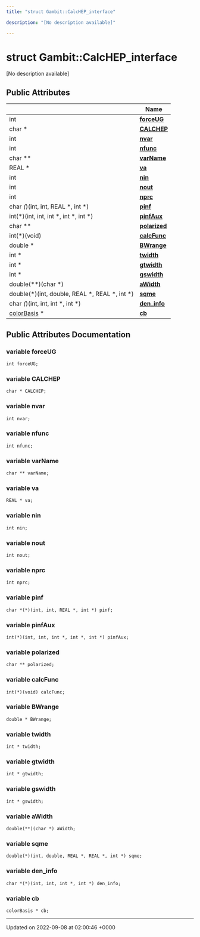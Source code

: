 ```yaml
---
title: "struct Gambit::CalcHEP_interface"

description: "[No description available]"

---
```


# struct Gambit::CalcHEP_interface



[No description available]

## Public Attributes

|                | Name           |
| -------------- | -------------- |
| int | **[forceUG](/documentation/code/classes/structgambit_1_1calchep__interface/#variable-gambitcalchep-interface-forceug)**  |
| char * | **[CALCHEP](/documentation/code/classes/structgambit_1_1calchep__interface/#variable-gambitcalchep-interface-calchep)**  |
| int | **[nvar](/documentation/code/classes/structgambit_1_1calchep__interface/#variable-gambitcalchep-interface-nvar)**  |
| int | **[nfunc](/documentation/code/classes/structgambit_1_1calchep__interface/#variable-gambitcalchep-interface-nfunc)**  |
| char ** | **[varName](/documentation/code/classes/structgambit_1_1calchep__interface/#variable-gambitcalchep-interface-varname)**  |
| REAL * | **[va](/documentation/code/classes/structgambit_1_1calchep__interface/#variable-gambitcalchep-interface-va)**  |
| int | **[nin](/documentation/code/classes/structgambit_1_1calchep__interface/#variable-gambitcalchep-interface-nin)**  |
| int | **[nout](/documentation/code/classes/structgambit_1_1calchep__interface/#variable-gambitcalchep-interface-nout)**  |
| int | **[nprc](/documentation/code/classes/structgambit_1_1calchep__interface/#variable-gambitcalchep-interface-nprc)**  |
| char *(*)(int, int, REAL *, int *) | **[pinf](/documentation/code/classes/structgambit_1_1calchep__interface/#variable-gambitcalchep-interface-pinf)**  |
| int(*)(int, int, int *, int *, int *) | **[pinfAux](/documentation/code/classes/structgambit_1_1calchep__interface/#variable-gambitcalchep-interface-pinfaux)**  |
| char ** | **[polarized](/documentation/code/classes/structgambit_1_1calchep__interface/#variable-gambitcalchep-interface-polarized)**  |
| int(*)(void) | **[calcFunc](/documentation/code/classes/structgambit_1_1calchep__interface/#variable-gambitcalchep-interface-calcfunc)**  |
| double * | **[BWrange](/documentation/code/classes/structgambit_1_1calchep__interface/#variable-gambitcalchep-interface-bwrange)**  |
| int * | **[twidth](/documentation/code/classes/structgambit_1_1calchep__interface/#variable-gambitcalchep-interface-twidth)**  |
| int * | **[gtwidth](/documentation/code/classes/structgambit_1_1calchep__interface/#variable-gambitcalchep-interface-gtwidth)**  |
| int * | **[gswidth](/documentation/code/classes/structgambit_1_1calchep__interface/#variable-gambitcalchep-interface-gswidth)**  |
| double(**)(char *) | **[aWidth](/documentation/code/classes/structgambit_1_1calchep__interface/#variable-gambitcalchep-interface-awidth)**  |
| double(*)(int, double, REAL *, REAL *, int *) | **[sqme](/documentation/code/classes/structgambit_1_1calchep__interface/#variable-gambitcalchep-interface-sqme)**  |
| char *(*)(int, int, int *, int *) | **[den_info](/documentation/code/classes/structgambit_1_1calchep__interface/#variable-gambitcalchep-interface-den-info)**  |
| [colorBasis](/documentation/code/classes/structgambit_1_1colorbasis/) * | **[cb](/documentation/code/classes/structgambit_1_1calchep__interface/#variable-gambitcalchep-interface-cb)**  |

## Public Attributes Documentation

### variable forceUG

```
int forceUG;
```


### variable CALCHEP

```
char * CALCHEP;
```


### variable nvar

```
int nvar;
```


### variable nfunc

```
int nfunc;
```


### variable varName

```
char ** varName;
```


### variable va

```
REAL * va;
```


### variable nin

```
int nin;
```


### variable nout

```
int nout;
```


### variable nprc

```
int nprc;
```


### variable pinf

```
char *(*)(int, int, REAL *, int *) pinf;
```


### variable pinfAux

```
int(*)(int, int, int *, int *, int *) pinfAux;
```


### variable polarized

```
char ** polarized;
```


### variable calcFunc

```
int(*)(void) calcFunc;
```


### variable BWrange

```
double * BWrange;
```


### variable twidth

```
int * twidth;
```


### variable gtwidth

```
int * gtwidth;
```


### variable gswidth

```
int * gswidth;
```


### variable aWidth

```
double(**)(char *) aWidth;
```


### variable sqme

```
double(*)(int, double, REAL *, REAL *, int *) sqme;
```


### variable den_info

```
char *(*)(int, int, int *, int *) den_info;
```


### variable cb

```
colorBasis * cb;
```


-------------------------------

Updated on 2022-09-08 at 02:00:46 +0000
